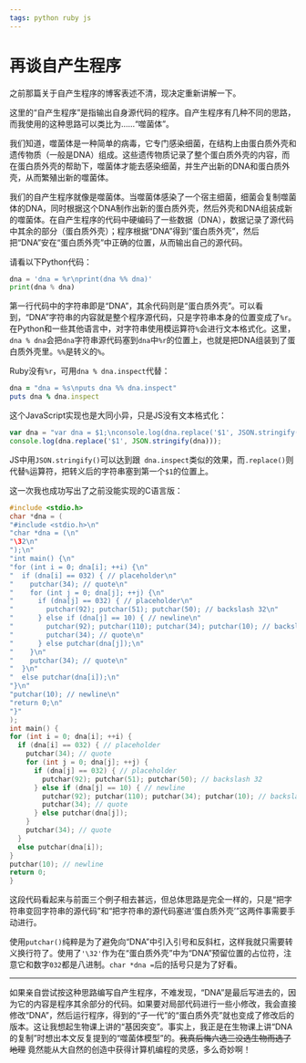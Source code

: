 ```yaml
---
tags: python ruby js
---
```


# 再谈自产生程序

之前那篇关于自产生程序的博客表述不清，现决定重新讲解一下。

这里的“自产生程序”是指输出自身源代码的程序。自产生程序有几种不同的思路，而我使用的这种思路可以类比为……“噬菌体”。

我们知道，噬菌体是一种简单的病毒，它专门感染细菌，在结构上由蛋白质外壳和遗传物质（一般是DNA）组成。这些遗传物质记录了整个蛋白质外壳的内容，而在蛋白质外壳的帮助下，噬菌体才能去感染细菌，并生产出新的DNA和蛋白质外壳，从而繁殖出新的噬菌体。

我们的自产生程序就像是噬菌体。当噬菌体感染了一个宿主细菌，细菌会复制噬菌体的DNA，同时根据这个DNA制作出新的蛋白质外壳，然后外壳和DNA组装成新的噬菌体。在自产生程序的代码中硬编码了一些数据（DNA），数据记录了源代码中其余的部分（蛋白质外壳）；程序根据“DNA”得到“蛋白质外壳”，然后把“DNA”安在“蛋白质外壳”中正确的位置，从而输出自己的源代码。

请看以下Python代码：

```python
dna = 'dna = %r\nprint(dna %% dna)'
print(dna % dna)
```

第一行代码中的字符串即是“DNA”，其余代码则是“蛋白质外壳”。可以看到，“DNA”字符串的内容就是整个程序源代码，只是字符串本身的位置变成了`%r`。在Python和一些其他语言中，对字符串使用模运算符`%`会进行文本格式化。这里，`dna % dna`会把`dna`字符串源代码塞到`dna`中`%r`的位置上，也就是把DNA组装到了蛋白质外壳里。`%%`是转义的`%`。

Ruby没有`%r`，可用`dna % dna.inspect`代替：

```ruby
dna = "dna = %s\nputs dna %% dna.inspect"
puts dna % dna.inspect
```

这个JavaScript实现也是大同小异，只是JS没有文本格式化：

```js
var dna = "var dna = $1;\nconsole.log(dna.replace('$1', JSON.stringify(dna)));";
console.log(dna.replace('$1', JSON.stringify(dna)));
```

JS中用`JSON.stringify()`可以达到跟` dna.inspect`类似的效果，而`.replace()`则代替`%`运算符，把转义后的字符串塞到第一个`$1`的位置上。

这一次我也成功写出了之前没能实现的C语言版：

```c
#include <stdio.h>
char *dna = (
"#include <stdio.h>\n"
"char *dna = (\n"
"\32\n"
");\n"
"int main() {\n"
"for (int i = 0; dna[i]; ++i) {\n"
"  if (dna[i] == 032) { // placeholder\n"
"    putchar(34); // quote\n"
"    for (int j = 0; dna[j]; ++j) {\n"
"      if (dna[j] == 032) { // placeholder\n"
"        putchar(92); putchar(51); putchar(50); // backslash 32\n"
"      } else if (dna[j] == 10) { // newline\n"
"        putchar(92); putchar(110); putchar(34); putchar(10); // backslash n quote newline\n"
"        putchar(34); // quote\n"
"      } else putchar(dna[j]);\n"
"    }\n"
"    putchar(34); // quote\n"
"  }\n"
"  else putchar(dna[i]);\n"
"}\n"
"putchar(10); // newline\n"
"return 0;\n"
"}"
);
int main() {
for (int i = 0; dna[i]; ++i) {
  if (dna[i] == 032) { // placeholder
    putchar(34); // quote
    for (int j = 0; dna[j]; ++j) {
      if (dna[j] == 032) { // placeholder
        putchar(92); putchar(51); putchar(50); // backslash 32
      } else if (dna[j] == 10) { // newline
        putchar(92); putchar(110); putchar(34); putchar(10); // backslash n quote newline
        putchar(34); // quote
      } else putchar(dna[j]);
    }
    putchar(34); // quote
  }
  else putchar(dna[i]);
}
putchar(10); // newline
return 0;
}
```

这段代码看起来与前面三个例子相去甚远，但总体思路是完全一样的，只是“把字符串变回字符串的源代码”和“把字符串的源代码塞进‘蛋白质外壳’”这两件事需要手动进行。

使用`putchar()`纯粹是为了避免向“DNA”中引入引号和反斜杠，这样我就只需要转义换行符了。使用了`'\32'`作为在“蛋白质外壳”中为“DNA”预留位置的占位符，注意它和数字`032`都是八进制。`char *dna =`后的括号只是为了好看。

----

如果亲自尝试按这种思路编写自产生程序，不难发现，“DNA”是最后写进去的，因为它的内容是程序其余部分的代码。如果要对局部代码进行一些小修改，我会直接修改“DNA”，然后运行程序，得到的“子一代”的“蛋白质外壳”就也变成了修改后的版本。这让我想起生物课上讲的“基因突变”。事实上，我正是在生物课上讲“DNA的复制”时想出本文反复提到的“噬菌体模型”的。~~我真后悔六选三没选生物而选了地理~~ 竟然能从大自然的创造中获得计算机编程的灵感，多么奇妙啊！
